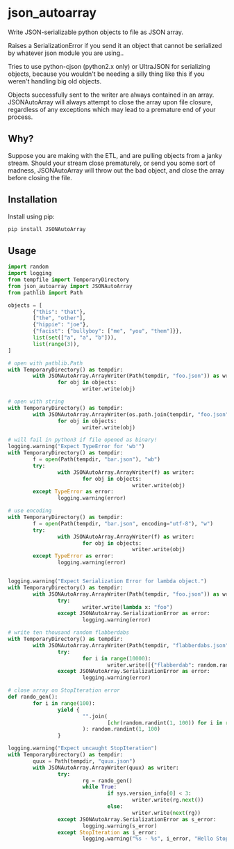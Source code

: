 # json_autoarray

Write JSON-serializable python objects to file as JSON array.

Raises a SerializationError if you send it an object that cannot be serialized by whatever json module you are using..
        
Tries to use python-cjson (python2.x only) or UltraJSON  for serializing objects, because you wouldn't be needing a silly thing like this if you weren't handling big old objects.

Objects successfully sent to the writer are always contained in an array. JSONAutoArray will always attempt to close the array upon file closure, regardless of any exceptions which may lead to a premature end of your process.

## Why?

Suppose you are making with the ETL, and are pulling objects from a janky stream. Should your stream close prematurely, or send you some sort of madness, JSONAutoArray will throw out the bad object, and close the array before closing the file. 

## Installation
Install using pip:
```bash
pip install JSONAutoArray
```

## Usage
```python
import random
import logging
from tempfile import TemporaryDirectory
from json_autoarray import JSONAutoArray
from pathlib import Path

objects = [
        {"this": "that"},
        ["the", "other"],
        {"hippie": "joe"},
        {"facist": {"bullyboy": ["me", "you", "them"]}},
        list(set(["a", "a", "b"])),
        list(range(3)),
]

# open with pathlib.Path
with TemporaryDirectory() as tempdir:
        with JSONAutoArray.ArrayWriter(Path(tempdir, "foo.json")) as writer:
                for obj in objects:
                        writer.write(obj)

# open with string
with TemporaryDirectory() as tempdir:
        with JSONAutoArray.ArrayWriter(os.path.join(tempdir, "foo.json")) as writer:
                for obj in objects:
                        writer.write(obj)

# will fail in python3 if file opened as binary!
logging.warning("Expect TypeError for 'wb'")
with TemporaryDirectory() as tempdir:
        f = open(Path(tempdir, "bar.json"), "wb")
        try:
                with JSONAutoArray.ArrayWriter(f) as writer:
                        for obj in objects:
                                        writer.write(obj)
        except TypeError as error:
                logging.warning(error)

# use encoding
with TemporaryDirectory() as tempdir:
        f = open(Path(tempdir, "bar.json", encoding="utf-8"), "w")
        try:
                with JSONAutoArray.ArrayWriter(f) as writer:
                        for obj in objects:
                                        writer.write(obj)
        except TypeError as error:
                logging.warning(error)


logging.warning("Expect Serialization Error for lambda object.")
with TemporaryDirectory() as tempdir:
        with JSONAutoArray.ArrayWriter(Path(tempdir, "foo.json")) as writer:
                try:
                        writer.write(lambda x: "foo")
                except JSONAutoArray.SerializationError as error:
                        logging.warning(error)

# write ten thousand random flabberdabs
with TemporaryDirectory() as tempdir:
        with JSONAutoArray.ArrayWriter(Path(tempdir, "flabberdabs.json")) as writer:
                try:
                        for i in range(10000):
                                writer.write([{"flabberdab": random.randint(1, 1000)}])
                except JSONAutoArray.SerializationError as error:
                        logging.warning(error)

# close array on StopIteration error
def rando_gen():
        for i in range(100):
                yield {
                        "".join(
                                [chr(random.randint(1, 100)) for i in range(5)]
                        ): random.randint(1, 100)
                }

logging.warning("Expect uncaught StopIteration")
with TemporaryDirectory() as tempdir:
        quux = Path(tempdir, "quux.json")
        with JSONAutoArray.ArrayWriter(quux) as writer:
                try:
                        rg = rando_gen()
                        while True:
                                if sys.version_info[0] < 3:
                                        writer.write(rg.next())
                                else:
                                        writer.write(next(rg))
                except JSONAutoArray.SerializationError as s_error:
                        logging.warning(s_error)
                except StopIteration as i_error:
                        logging.warning("%s - %s", i_error, "Hello StopIteration")
```
